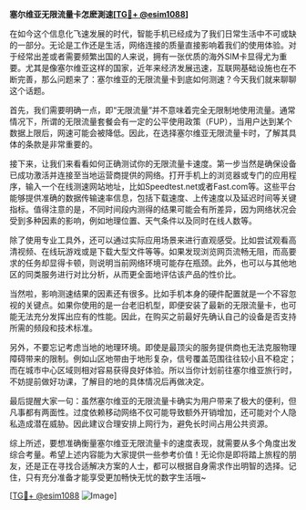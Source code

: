 **塞尔维亚无限流量卡怎麽測速[[TG💪+ @esim1088](https://t.me/s/esim1088)]**

在如今这个信息化飞速发展的时代，智能手机已经成为了我们日常生活中不可或缺的一部分。无论是工作还是生活，网络连接的质量直接影响着我们的使用体验。对于经常出差或者需要频繁出国的人来说，拥有一张优质的海外SIM卡显得尤为重要。尤其是像塞尔维亚这样的国家，近年来经济发展迅速，互联网基础设施也在不断完善，那么问题来了：塞尔维亚的无限流量卡到底如何测速？今天我们就来聊聊这个话题。

首先，我们需要明确一点，即“无限流量”并不意味着完全无限制地使用流量。通常情况下，所谓的无限流量套餐会有一定的公平使用政策（FUP），当用户达到某个数据上限后，网速可能会被降低。因此，在选择塞尔维亚无限流量卡时，了解其具体的条款是非常重要的。

接下来，让我们来看看如何正确测试你的无限流量卡速度。第一步当然是确保设备已成功激活并连接至当地运营商提供的网络。打开手机上的浏览器或专门的应用程序，输入一个在线测速网站地址，比如Speedtest.net或者Fast.com等。这些平台能够提供准确的数据传输速率信息，包括下载速度、上传速度以及延迟时间等关键指标。值得注意的是，不同时间段内测得的结果可能会有所差异，因为网络状况会受到多种因素的影响，例如地理位置、天气条件以及同时在线人数等。

除了使用专业工具外，还可以通过实际应用场景来进行直观感受。比如尝试观看高清视频、在线玩游戏或是下载大型文件等等。如果发现浏览网页流畅无阻，而高要求的任务却显得卡顿，则说明当前网络环境可能存在瓶颈。此外，也可以与其他地区的同类服务进行对比分析，从而更全面地评估该产品的性价比。

当然啦，影响测速结果的因素还有很多。比如手机本身的硬件配置就是一个不容忽视的关键点。如果你使用的是一台老旧机型，即便安装了最新的无限流量卡，也可能无法充分发挥出应有的性能。因此，在购买之前最好先确认自己的设备是否支持所需的频段和技术标准。

另外，不要忘记考虑当地的地理环境。即使是最顶尖的服务提供商也无法克服物理障碍带来的限制。例如山区地带由于地形复杂，信号覆盖范围往往较小且不稳定；而在城市中心区域则相对容易获得良好体验。所以当你计划前往塞尔维亚旅行时，不妨提前做好功课，了解目的地的具体情况后再做决定。

最后提醒大家一句：虽然塞尔维亚的无限流量卡确实为用户带来了极大的便利，但凡事都有两面性。过度依赖移动网络不仅可能导致额外开销增加，还可能对个人隐私造成潜在威胁。因此建议合理安排上网行为，避免长时间占用公共资源。

综上所述，要想准确衡量塞尔维亚无限流量卡的速度表现，就需要从多个角度出发综合考量。希望上述内容能为大家提供一些参考价值！无论你是即将踏上旅程的朋友，还是正在寻找合适解决方案的人士，都可以根据自身需求作出明智的选择。记住，只有充分准备才能享受更加畅快无忧的数字生活哦~

[[TG💪+ @esim1088](https://t.me/s/esim1088) ![Image](https://i.postimg.cc/4NQfJmqS/Snipaste-2025-05-13-00-14-12.png)]